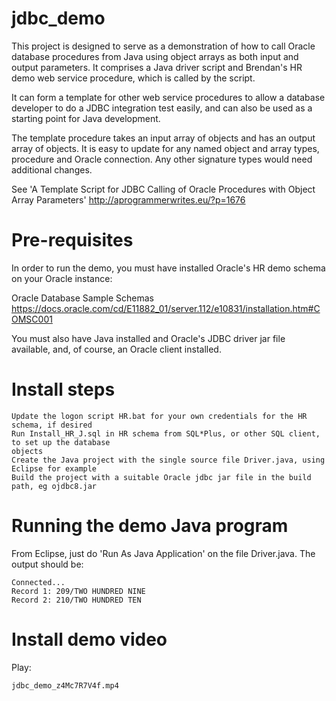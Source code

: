 # jdbc_demo

This project is designed to serve as a demonstration of how to call Oracle database procedures
from Java using object arrays as both input and output parameters. It comprises a Java driver script
and Brendan's HR demo web service procedure, which is called by the script.

It can form a template for other web service procedures to allow a database developer to do a JDBC 
integration test easily, and can also be used as a starting point for Java development.

The template procedure takes an input array of objects and has an output array of objects. It is
easy to update for any named object and array types, procedure and Oracle connection. Any other 
signature types would need additional changes.

See 'A Template Script for JDBC Calling of Oracle Procedures with Object Array Parameters'
    http://aprogrammerwrites.eu/?p=1676

Pre-requisites
==============
In order to run the demo, you must have installed Oracle's HR demo schema on your Oracle instance:

Oracle Database Sample Schemas
    https://docs.oracle.com/cd/E11882_01/server.112/e10831/installation.htm#COMSC001

You must also have Java installed and Oracle's JDBC driver jar file available, and, of course, an 
Oracle client installed.

Install steps
=============
	
 	Update the logon script HR.bat for your own credentials for the HR schema, if desired
	Run Install_HR_J.sql in HR schema from SQL*Plus, or other SQL client, to set up the database
	objects
 	Create the Java project with the single source file Driver.java, using Eclipse for example
	Build the project with a suitable Oracle jdbc jar file in the build path, eg ojdbc8.jar

Running the demo Java program
=============================
From Eclipse, just do 'Run As Java Application' on the file Driver.java. The output should be:

	Connected...
	Record 1: 209/TWO HUNDRED NINE
	Record 2: 210/TWO HUNDRED TEN

Install demo video
==================
Play:

	jdbc_demo_z4Mc7R7V4f.mp4